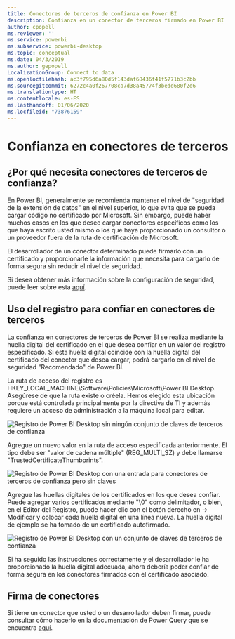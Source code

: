 ```yaml
---
title: Conectores de terceros de confianza en Power BI
description: Confianza en un conector de terceros firmado en Power BI
author: cpopell
ms.reviewer: ''
ms.service: powerbi
ms.subservice: powerbi-desktop
ms.topic: conceptual
ms.date: 04/3/2019
ms.author: gepopell
LocalizationGroup: Connect to data
ms.openlocfilehash: ac3f795d6a80d5f143daf68436f41f5771b3c2bb
ms.sourcegitcommit: 6272c4a0f267708ca7d38a45774f3bedd680f2d6
ms.translationtype: HT
ms.contentlocale: es-ES
ms.lasthandoff: 01/06/2020
ms.locfileid: "73876159"
---
```

# <a name="trusting-third-party-connectors"></a>Confianza en conectores de terceros

## <a name="why-do-you-need-trusted-third-party-connectors"></a>¿Por qué necesita conectores de terceros de confianza?

En Power BI, generalmente se recomienda mantener el nivel de "seguridad de la extensión de datos" en el nivel superior, lo que evita que se pueda cargar código no certificado por Microsoft. Sin embargo, puede haber muchos casos en los que desee cargar conectores específicos como los que haya escrito usted mismo o los que haya proporcionado un consultor o un proveedor fuera de la ruta de certificación de Microsoft.

El desarrollador de un conector determinado puede firmarlo con un certificado y proporcionarle la información que necesita para cargarlo de forma segura sin reducir el nivel de seguridad.

Si desea obtener más información sobre la configuración de seguridad, puede leer sobre esta [aquí](https://docs.microsoft.com/power-bi/desktop-connector-extensibility).

## <a name="using-the-registry-to-trust-third-party-connectors"></a>Uso del registro para confiar en conectores de terceros

La confianza en conectores de terceros de Power BI se realiza mediante la huella digital del certificado en el que desea confiar en un valor del registro especificado. Si esta huella digital coincide con la huella digital del certificado del conector que desea cargar, podrá cargarlo en el nivel de seguridad "Recomendado" de Power BI. 

La ruta de acceso del registro es HKEY_LOCAL_MACHINE\Software\Policies\Microsoft\Power BI Desktop. Asegúrese de que la ruta existe o créela. Hemos elegido esta ubicación porque está controlada principalmente por la directiva de TI y además requiere un acceso de administración a la máquina local para editar. 

![Registro de Power BI Desktop sin ningún conjunto de claves de terceros de confianza](media/desktop-trusted-third-party-connectors/desktoptrustedthird1.png)

Agregue un nuevo valor en la ruta de acceso especificada anteriormente. El tipo debe ser "valor de cadena múltiple" (REG_MULTI_SZ) y debe llamarse "TrustedCertificateThumbprints". 

![Registro de Power BI Desktop con una entrada para conectores de terceros de confianza pero sin claves](media/desktop-trusted-third-party-connectors/desktoptrustedthird2.png)

Agregue las huellas digitales de los certificados en los que desea confiar. Puede agregar varios certificados mediante "\0" como delimitador, o bien, en el Editor del Registro, puede hacer clic con el botón derecho en -> Modificar y colocar cada huella digital en una línea nueva. La huella digital de ejemplo se ha tomado de un certificado autofirmado. 

 ![Registro de Power BI Desktop con un conjunto de claves de terceros de confianza](media/desktop-trusted-third-party-connectors/desktoptrustedthird3.png)

Si ha seguido las instrucciones correctamente y el desarrollador le ha proporcionado la huella digital adecuada, ahora debería poder confiar de forma segura en los conectores firmados con el certificado asociado.

## <a name="how-to-sign-connectors"></a>Firma de conectores

Si tiene un conector que usted o un desarrollador deben firmar, puede consultar cómo hacerlo en la documentación de Power Query que se encuentra [aquí](https://docs.microsoft.com/power-query/handlingconnectorsigning).
